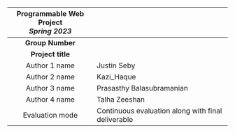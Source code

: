 |**Programmable Web Project** <br/>   *Spring 2023*||
|:--------------------------------------: |:----| 
|**Group Number**|     |                        
|**Project title** |    |                       
|Author 1 name|  Justin Seby       |                 
|Author 2 name|   Kazi_Haque      |                
|Author 3 name|  Prasasthy Balasubramanian       |                   
|Author 4 name|    Talha Zeeshan     |                               
|Evaluation mode |   Continuous evaluation along with final deliverable   |                   
